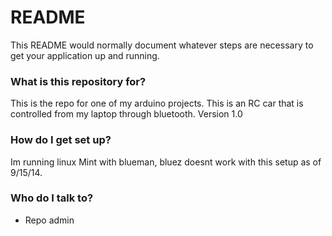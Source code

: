 # README #

This README would normally document whatever steps are necessary to get your application up and running.

### What is this repository for? ###
This is the repo for one of my arduino projects. This is an RC car that is controlled from my laptop through bluetooth. 
Version 1.0

### How do I get set up? ###
Im running linux Mint with blueman, bluez doesnt work with this setup as of 9/15/14. 

### Who do I talk to? ###

* Repo admin
